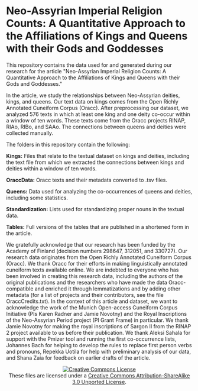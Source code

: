 # Neo-Assyrian Imperial Religion Counts: A Quantitative Approach to the Affiliations of Kings and Queens with their Gods and Goddesses

This repository contains the data used for and generated during our research for the article "Neo-Assyrian Imperial Religion Counts: A Quantitative Approach to the Affiliations of Kings and Queens with their Gods and Goddesses."

In the article, we study the relationships between Neo-Assyrian deities, kings, and queens. Our text data on kings comes from the Open Richly Annotated Cuneiform Corpus (Oracc). After preprocessing our dataset, we analyzed 576 texts in which at least one king and one deity co-occur within a window of ten words. These texts come from the Oracc projects RINAP, RIAo, RIBo, and SAAo. The connections between queens and deities were collected manually.

The folders in this repository contain the following:

<b>Kings:</b> Files that relate to the textual dataset on kings and deities, including the text file from which we extracted the connections between kings and deities within a window of ten words.

<b>OraccData:</b> Oracc texts and their metadata converted to .tsv files.

<b>Queens:</b> Data used for analyzing the co-occurrences of queens and deities, including some statistics.

<b>Standardization:</b> Lists used for standardizing proper nouns in the textual data.

<b>Tables:</b> Full versions of the tables that are published in a shortened form in the article.

We gratefully acknowledge that our research has been funded by the Academy of Finland (decision numbers 298647, 312051, and 330727). Our research data originates from the Open Richly Annotated Cuneiform Corpus (Oracc). We thank Oracc for their efforts in making linguistically annotated cuneiform texts available online. We are indebted to everyone who has been involved in creating this research data, including the authors of the original publications and the researchers who have made the data Oracc-compatible and enriched it through lemmatizations and by adding other metadata (for a list of projects and their contributors, see the file OraccCredits.txt). In the context of this article and dataset, we want to acknowledge the work of the Munich Open-access Cuneiform Corpus Initiative (PIs Karen Radner and Jamie Novotny) and the Royal Inscriptions of the Neo-Assyrian Period project (PI Grant Frame) in particular.  We thank Jamie Novotny for making the royal inscriptions of Sargon II from the RINAP 2 project available to us before their publication. We thank Aleksi Sahala for support with the Pmizer tool and running the first co-occurrence lists, Johannes Bach for helping to develop the rules to replace first person verbs and pronouns, Repekka Uotila for help with preliminary analysis of our data, and Shana Zaia for feedback on earlier drafts of the article.

<p align="center">
<a rel="license" href="http://creativecommons.org/licenses/by-sa/3.0/"><img alt="Creative Commons License" style="border-width:0" src="https://i.creativecommons.org/l/by-sa/3.0/88x31.png" /></a><br />These files are licensed under a <a rel="license" href="http://creativecommons.org/licenses/by-sa/3.0/">Creative Commons Attribution-ShareAlike 3.0 Unported License</a>.</p>
